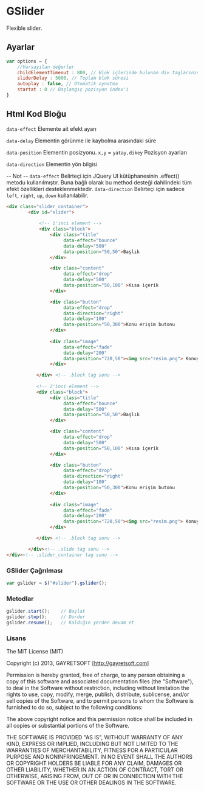 # GSlider #

Flexible slider.

## Ayarlar ##

```javascript
var options = {
    //Varsayılan değerler 
    childElementTimeout : 800, // Blok içlerinde bulunan div taglarının ne kadar süre boyunca bekletileceği
    sliderDelay : 5000, // Toplam blok süresi
    autoplay : false, // Otomatik oynatma
    startat : 0 // Başlangıç pozisyon index'i
}
```
## Html Kod Bloğu ##

`data-effect` Elemente ait efekt ayarı

`data-delay` Elementin görünme ile kaybolma arasındaki süre

`data-position` Elementin posizyonu. `x,y` = `yatay,dikey` Pozisyon ayarları

`data-direction` Elementin yön bilgisi

-- Not --
`data-effect` Belirteçi için JQuery UI kütüphanesinin .effect() metodu kullanılmıştır. Buna bağlı olarak bu method desteği dahilindeki tüm efekt özellikleri desteklenmektedir.
`data-direction` Belirteçi için sadece `left`, `right`, `up`, `down` kullanılabilir.

```html
<div class="slider_container">
        <div id="slider">
            
            <!-- 1'inci element -->
            <div class="block">                
                <div class="title"
                     data-effect="bounce" 
                     data-delay="500" 
                     data-position="50,50">Başlık
                </div>

                <div class="content"
                     data-effect="drop" 
                     data-delay="500" 
                     data-position="50,100" >Kısa içerik
                </div>

                <div class="button"
                     data-effect="drop" 
                     data-direction="right"
                     data-delay="100" 
                     data-position="50,300">Konu erişim butonu
                </div>
                
                <div class="image" 
                     data-effect="fade" 
                     data-delay="200" 
                     data-position="720,50"><img src="resim.png"> Konuya bağlı resim
                </div>

           </div> <!-- .block tag sonu -->
           
           <!-- 2'inci element -->
           <div class="block">                
                <div class="title"
                     data-effect="bounce" 
                     data-delay="500" 
                     data-position="50,50">Başlık
                </div>

                <div class="content"
                     data-effect="drop" 
                     data-delay="500" 
                     data-position="50,100" >Kısa içerik
                </div>

                <div class="button"
                     data-effect="drop" 
                     data-direction="right"
                     data-delay="100" 
                     data-position="50,300">Konu erişim butonu
                </div>
                
                <div class="image" 
                     data-effect="fade" 
                     data-delay="200" 
                     data-position="720,50"><img src="resim.png"> Konuya bağlı resim
                </div>

           </div> <!-- .block tag sonu -->

        </div><!-- .slide tag sonu -->
</div><!-- .slider_container tag sonu -->
```
### GSlider Çağrılması ###
```javascript
var gslider = $("#slider").gslider();
```

### Metodlar ###
```javascript
gslider.start();    // Başlat 
gslider.stop();     // Durdur
gslider.resume();   // Kaldığın yerden devam et
```

### Lisans ###

The MIT License (MIT)

Copyright (c) 2013, GAYRETSOFT [http://gayretsoft.com]

Permission is hereby granted, free of charge, to any person obtaining a copy of
this software and associated documentation files (the "Software"), to deal in
the Software without restriction, including without limitation the rights to
use, copy, modify, merge, publish, distribute, sublicense, and/or sell copies of
the Software, and to permit persons to whom the Software is furnished to do so,
subject to the following conditions:

The above copyright notice and this permission notice shall be included in all
copies or substantial portions of the Software.

THE SOFTWARE IS PROVIDED "AS IS", WITHOUT WARRANTY OF ANY KIND, EXPRESS OR
IMPLIED, INCLUDING BUT NOT LIMITED TO THE WARRANTIES OF MERCHANTABILITY, FITNESS
FOR A PARTICULAR PURPOSE AND NONINFRINGEMENT. IN NO EVENT SHALL THE AUTHORS OR
COPYRIGHT HOLDERS BE LIABLE FOR ANY CLAIM, DAMAGES OR OTHER LIABILITY, WHETHER
IN AN ACTION OF CONTRACT, TORT OR OTHERWISE, ARISING FROM, OUT OF OR IN
CONNECTION WITH THE SOFTWARE OR THE USE OR OTHER DEALINGS IN THE SOFTWARE.
